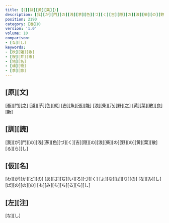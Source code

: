 ```yaml
---
title: [（][詠][黄][葉][）]
description: [我][が][門][の][浅][茅][色][づ][く][吉][隠][の][浪][柴][の][野][の][黄][葉][散][る][ら][し]
position: 2190
category: [巻]10
version: '1.0'
volume: 10
comparison:
- [な][し]
keywords:
- [秋][雑][歌]
- [桜][井][市]
- [地][名]
- [植][物]
- [季][節]
---
```


## [原][文]

[吾][門][之] [淺][茅][色][就] [吉][魚][張][能] [浪][柴][乃][野][之] [黄][葉][散][良][新]

## [訓][読]

[我][が][門][の][浅][茅][色][づ][く][吉][隠][の][浪][柴][の][野][の][黄][葉][散][る][ら][し]

## [仮][名]

[わ][が][か][ど][の] [あ][さ][ぢ][い][ろ][づ][く] [よ][な][ば][り][の] [な][み][し][ば][の][の][の] [も][み][ち][ち][る][ら][し]

## [左][注]

[な][し]
